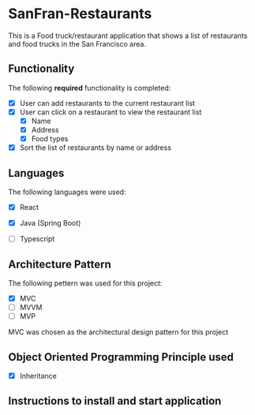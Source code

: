 # SanFran-Restaurants

This is a Food truck/restaurant application that shows a list of restaurants and food trucks in the San Francisco area.

## Functionality

The following **required** functionality is completed:
- [X] User can add restaurants to the current restaurant list
- [X] User can click on a restaurant to view the restaurant list
  - [X] Name
  - [X] Address
  - [X] Food types
- [X] Sort the list of restaurants by name or address

## Languages

The following languages were used:
- [X] React
- [X] Java (Spring Boot)
- [ ] Typescript


## Architecture Pattern

The following pettern was used for this project:
- [X] MVC
- [ ] MVVM
- [ ] MVP

MVC was chosen as the architectural design pattern for this project

## Object Oriented Programming Principle used
- [X] Inheritance

## Instructions to install and start application

